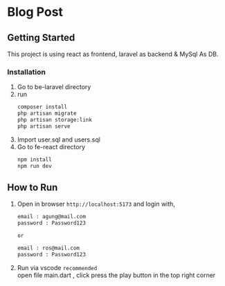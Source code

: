 # Blog Post

<!-- GETTING STARTED -->
## Getting Started

This project is using react as frontend, laravel as backend & MySql As DB.

### Installation
1. Go to be-laravel directory
2. run 
   ```sh
   composer install
   php artisan migrate
   php artisan storage:link
   php artisan serve
   ```
3. Import user.sql and users.sql
4. Go to fe-react directory
   ```sh
   npm install
   npm run dev
   ```

## How to Run

1. Open in browser  `http://localhost:5173` and login with, 
   ```sh
   email : agung@mail.com
   password : Password123

   or

   email : ros@mail.com
   password : Password123

   ```
2. Run via vscode `recommended`<br>
   open file main.dart , click press the play button in the top right corner